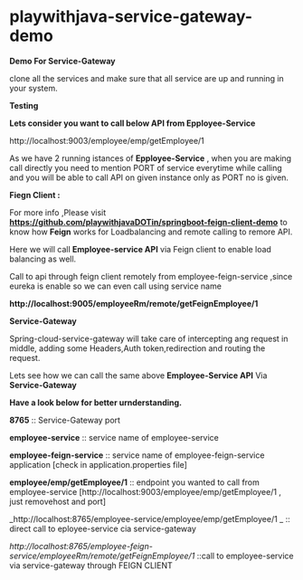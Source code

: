 # playwithjava-service-gateway-demo
**Demo For Service-Gateway**


clone all the services and make sure that all service are up and running in your system.

**Testing**

**Lets consider you want to call below API from Epployee-Service**

http://localhost:9003/employee/emp/getEmployee/1


As we have 2 running istances of **Epployee-Service** , when you are making call directly you need to mention PORT of service everytime while calling and you will be able to call API on given instance only as PORT no is given.



**Fiegn Client :**



For more info ,Please visit **https://github.com/playwithjavaDOTin/springboot-feign-client-demo** to know how **Feign** works for Loadbalancing and remote calling to remore API.

Here we will call **Employee-service API** via Feign client to enable load balancing as well.

Call to api through feign client remotely from employee-feign-service ,since eureka is enable so we can even call using service name

**http://localhost:9005/employeeRm/remote/getFeignEmployee/1**



**Service-Gateway**

Spring-cloud-service-gateway will take care of intercepting ang request in middle, adding some Headers,Auth token,redirection and routing the request.

Lets see how we can call the same above **Employee-Service API** Via **Service-Gateway**

**Have a look below for better urnderstanding.**

**8765** :: Service-Gateway port

**employee-service** :: service name of employee-service

**employee-feign-service**   ::  service name of employee-feign-service application [check in application.properties file]

**employee/emp/getEmployee/1**  :: endpoint you wanted to call from employee-service [http://localhost:9003/employee/emp/getEmployee/1  , just removehost and port]



_http://localhost:8765/employee-service/employee/emp/getEmployee/1 _  ::  direct call to eployee-service  cia service-gateway

_http://localhost:8765/employee-feign-service/employeeRm/remote/getFeignEmployee/1_   ::call to employee-service via service-gateway through FEIGN CLIENT

